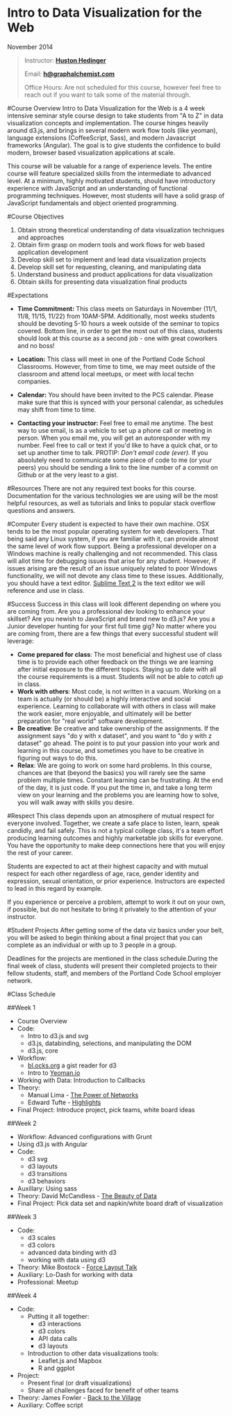 Intro to Data Visualization for the Web
=============
November 2014

>Instructor: [**Huston Hedinger**](https://github.com/hustonhedinger)
>
>Email: **h@graphalchemist.com**
>
>Office Hours: Are not scheduled for this course, however feel free to reach out if you want to talk some of the material through.

#Course Overview
Intro to Data Visualization for the Web is a 4 week intensive seminar style course design to take students from "A to Z" in data visualization concepts and implementation.  The course hinges heavily around d3.js, and brings in several modern work flow tools (like yeoman), language extensions (CoffeeScript, Sass), and modern Javascript frameworks (Angular).  The goal is to give students the confidence to build modern, browser based visualization applications at scale.

This course will be valuable for a range of experience levels.  The entire course will feature specialized skills from the intermediate to advanced level.  At a minimum, highly motivated students, should have introductory experience with JavaScript and an understanding of functional programming techniques.  However, most students will have a solid grasp of JavaScript fundamentals and object oriented programming.

#Course Objectives
1. Obtain strong theoretical understanding of data visualization techniques and approaches
1. Obtain firm grasp on modern tools and work flows for web based application development
1. Develop skill set to implement and lead data visualization projects 
1. Develop skill set for requesting, cleaning, and manipulating data
1. Understand business and product applications for data visualization
1. Obtain skills for presenting data visualization final products

#Expectations
* **Time Commitment:**  This class meets on Saturdays in November (11/1, 11/8, 11/15, 11/22) from 10AM-5PM.  Additionally, most weeks students should be devoting 5-10 hours a week outside of the seminar to topics covered.  Bottom line, in order to get the most out of this class, students should look at this course as a second job - one with great coworkers and no boss!

* **Location:** This class will meet in one of the Portland Code School Classrooms.  However, from time to time, we may meet outside of the classroom and attend local meetups, or meet with local techn companies.

* **Calendar:** You should have been invited to the PCS calendar.  Please make sure that this is synced with your personal calendar, as schedules may shift from time to time.

* **Contacting your instructor:** Feel free to email me anytime.  The best way to use email, is as a vehicle to set up a phone call or meeting in person.  When you email me, you will get an autoresponder with my number.  Feel free to call or text if you'd like to have a quick chat, or to set up another time to talk.  PROTIP: *Don't email code (ever).*  If you absolutely need to communicate some piece of code to me (or your peers) you should be sending a link to the line number of a commit on Github or at the very least to a gist.

#Resources
There are not any required text books for this course.  Documentation for the various technologies we are using will be the most helpful resources, as well as tutorials and links to popular stack overflow questions and answers.

#Computer
Every student is expected to have their own machine.  OSX tends to be the most popular operating system for web developers.  That being said any Linux system, if you are familiar with it, can provide almost the same level of work flow support.  Being a professional developer on a Windows machine is really challenging and not recommended.  This class will allot time for debugging issues that arise for any student.  However, if issues arising are the result of an issue uniquely related to poor Windows functionality, we will not devote any class time to these issues.  Additionally, you should have a text editor.  [Sublime Text 2](http://www.sublimetext.com) is the text editor we will reference and use in class.

#Success
Success in this class will look different depending on where you are coming from.  Are you a professional dev looking to enhance your skillset?  Are you newish to JavaScript and brand new to d3.js?  Are you a Junior developer hunting for your first full time gig?  No matter where you are coming from, there are a few things that every successful student will leverage:
* **Come prepared for class**:  The most beneficial and highest use of class time is to provide each other feedback on the things we are learning after initial exposure to the different topics.  Staying up to date with all the course requirements is a must.  Students will not be able to *catch up* in class.
* **Work with others**:  Most code, is not written in a vacuum.  Working on a team is actually (or should be) a highly interactive and social experience.  Learning to collaborate will with others in class will make the work easier, more enjoyable, and ultimately will be better preparation for "real world" software development.
* **Be creative**: Be creative and take ownership of the assignments.  If the assignment says "do y with x dataset", and you want to "do y with z dataset" go ahead.  The point is to put your passion into your work and learning in this course, and sometimes you have to be creative in figuring out ways to do this.
* **Relax**:  We are going to work on some hard problems.  In this course, chances are that (beyond the basics) you will rarely see the same problem multiple times.  Constant learning can be frustrating.  At the end of the day, it is just code.  If you put the time in, and take a long term view on your learning and the problems you are learning how to solve, you will walk away with skills you desire.

#Respect
This class depends upon an atmosphere of mutual respect for everyone involved. Together, we create a safe place to listen, learn, speak candidly, and fail safely. This is not a typical college class, it's a team effort producing learning outcomes and highly marketable job skills for everyone. You have the opportunity to make deep connections here that you will enjoy the rest of your career.

Students are expected to act at their highest capacity and with mutual respect for each other regardless of age, race, gender identity and expression, sexual orientation, or prior experience. Instructors are expected to lead in this regard by example.

If you experience or perceive a problem, attempt to work it out on your own, if possible, but do not hesitate to bring it privately to the attention of your instructor.

#Student Projects
After getting some of the data viz basics under your belt, you will be asked to begin thinking about a final project that you can complete as an individual or with up to 3 people in a group.

Deadlines for the projects are mentioned in the class schedule.During the final week of class, students will present their completed projects to their fellow students, staff, and members of the Portland Code School employer network.

#Class Schedule

##Week 1
* Course Overview
* Code: 
    * Intro to d3.js and svg
    * d3.js, databinding, selections, and manipulating the DOM
    * d3.js, core
* Workflow: 
    * [bl.ocks.org](http://bl.ocks.org) a gist reader for d3
    * Intro to [Yeoman.io](http://yeoman.io/)
* Working with Data: Introduction to Callbacks
* Theory: 
    * Manual Lima - [The Power of Networks](https://www.youtube.com/watch?v=nJmGrNdJ5Gw)
    * Edward Tufte - [Highlights](https://www.youtube.com/watch?v=Th_1azZA2OY)
* Final Project: Introduce project, pick teams, white board ideas

##Week 2 
* Workflow: Advanced configurations with Grunt
* Using d3.js with Angular
* Code:
    * d3 svg
    * d3 layouts
    * d3 transitions
    * d3 behaviors
* Auxillary: Using sass
* Theory: David McCandless - [The Beauty of Data](https://www.youtube.com/watch?v=5Zg-C8AAIGg)
* Final Project: Pick data set and napkin/white board draft of visualization

##Week 3
* Code: 
    * d3 scales
    * d3 colors
    * advanced data binding with d3 
    * working with data using d3
* Theory: Mike Bostock - [Force Layout Talk](http://vimeo.com/29458354)
* Auxiliary: Lo-Dash for working with data
* Professional: Meetup

##Week 4
* Code: 
    * Putting it all together:
        * d3 interactions 
        * d3 colors
        * API data calls
        * d3 layouts
    * Introduction to other data visualizations tools:
        * Leaflet.js and Mapbox
        * R and ggplot
* Project: 
    * Present final (or draft visualizations)
    * Share all challenges faced for benefit of other teams
* Theory: James Fowler - [Back to the Village](https://www.youtube.com/watch?v=MZAmkIp8aI4)
* Auxiliary: Coffee script
